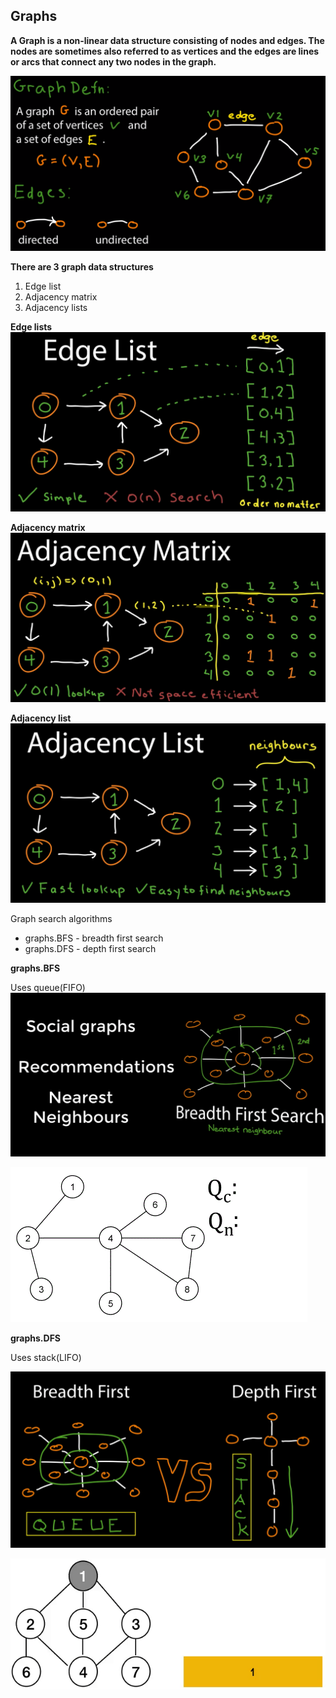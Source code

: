 ## Graphs

**A Graph is a non-linear data structure consisting of nodes and edges. The nodes are sometimes also referred to as vertices and the edges are lines or arcs that connect any two nodes in the graph.**

![graph](../images/graph.png)

**There are 3 graph data structures**

1. Edge list
2. Adjacency matrix
3. Adjacency lists

**Edge lists**
![edge-lists](../images/edge-lists.png)

**Adjacency matrix**
![adjacency-matrix](../images/adjacency-matrix.png)

**Adjacency list**
![adjacency-list](../images/adjacency-list.png)


Graph search algorithms

 * graphs.BFS - breadth first search
 * graphs.DFS - depth first search
 
 **graphs.BFS**
 
 Uses queue(FIFO)
![bfs](../images/bfs.png)


![bfs](../images/bfs.gif)

 **graphs.DFS**
 
 Uses stack(LIFO)

 
![dfs](../images/dfs.png)


![dfs](../images/dfs.gif)
